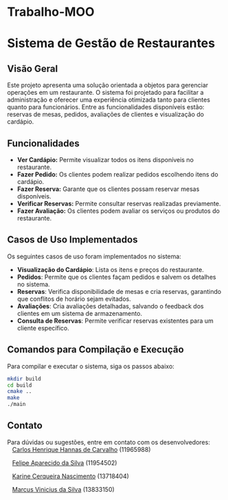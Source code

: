 # Trabalho-MOO
# Sistema de Gestão de Restaurantes

## Visão Geral
Este projeto apresenta uma solução orientada a objetos para gerenciar operações em um restaurante. O sistema foi projetado para facilitar a administração e oferecer uma experiência otimizada tanto para clientes quanto para funcionários. Entre as funcionalidades disponíveis estão: reservas de mesas, pedidos, avaliações de clientes e visualização do cardápio.

## Funcionalidades
- **Ver Cardápio:** Permite visualizar todos os itens disponíveis no restaurante.
- **Fazer Pedido:** Os clientes podem realizar pedidos escolhendo itens do cardápio.
- **Fazer Reserva:** Garante que os clientes possam reservar mesas disponíveis.
- **Verificar Reservas:** Permite consultar reservas realizadas previamente.
- **Fazer Avaliação:** Os clientes podem avaliar os serviços ou produtos do restaurante.

## Casos de Uso Implementados
Os seguintes casos de uso foram implementados no sistema:
- **Visualização do Cardápio**: Lista os itens e preços do restaurante.
- **Pedidos**: Permite que os clientes façam pedidos e salvem os detalhes no sistema.
- **Reservas**: Verifica disponibilidade de mesas e cria reservas, garantindo que conflitos de horário sejam evitados.
- **Avaliações**: Cria avaliações detalhadas, salvando o feedback dos clientes em um sistema de armazenamento.
- **Consulta de Reservas**: Permite verificar reservas existentes para um cliente específico.

## Comandos para Compilação e Execução
Para compilar e executar o sistema, siga os passos abaixo:

```bash
mkdir build
cd build
cmake ..
make
./main
```

## Contato
Para dúvidas ou sugestões, entre em contato com os desenvolvedores:
&nbsp;&nbsp;&nbsp;[Carlos Henrique Hannas de Carvalho]() (11965988)

&nbsp;&nbsp;&nbsp;[Felipe Aparecido da Silva](https://github.com/FehASilva) (11954502)

&nbsp;&nbsp;&nbsp;[Karine Cerqueira Nascimento](https://github.com/KarineCerqueira) (13718404)

&nbsp;&nbsp;&nbsp;[Marcus Vinicius da Silva]() (13833150)
